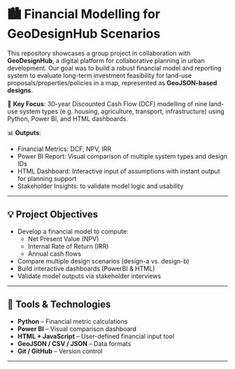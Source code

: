 # 🏙️ Financial Modelling for GeoDesignHub Scenarios

This repository showcases a group project in collaboration with **GeoDesignHub**, a digital platform for collaborative planning in urban development. Our goal was to build a robust financial model and reporting system to evaluate long-term investment feasibility for land-use proposals/properties/policies in a map, represented as **GeoJSON-based designs**.

📌 **Key Focus**: 30-year Discounted Cash Flow (DCF) modelling of nine land-use system types (e.g. housing, agriculture, transport, infrastructure) using Python, Power BI, and HTML dashboards.

📊 **Outputs**:
- Financial Metrics: DCF, NPV, IRR
- Power BI Report: Visual comparison of multiple system types and design IDs
- HTML Dashboard: Interactive input of assumptions with instant output for planning support
- Stakeholder Insights:  to validate model logic and usability

---

## 💡 Project Objectives

- Develop a financial model to compute:
  - Net Present Value (NPV)
  - Internal Rate of Return (IRR)
  - Annual cash flows
- Compare multiple design scenarios (design-a vs. design-b)
- Build interactive dashboards (PowerBI & HTML)
- Validate model outputs via stakeholder interviews

---

## 🧰 Tools & Technologies

- **Python** – Financial metric calculations
- **Power BI** – Visual comparison dashboard
- **HTML + JavaScript** – User-defined financial input tool
- **GeoJSON / CSV / JSON** – Data formats
- **Git / GitHub** – Version control

---
